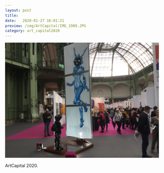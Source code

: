 ```yaml
---
layout: post
title: 
date:   2020-01-27 16:01:21
preview: /img/ArtCapital/IMG_1989.JPG
category: art_capital2020
---
```


![Picture 1](/img/ArtCapital/IMG_1989.JPG) 


ArtCapital 2020.



